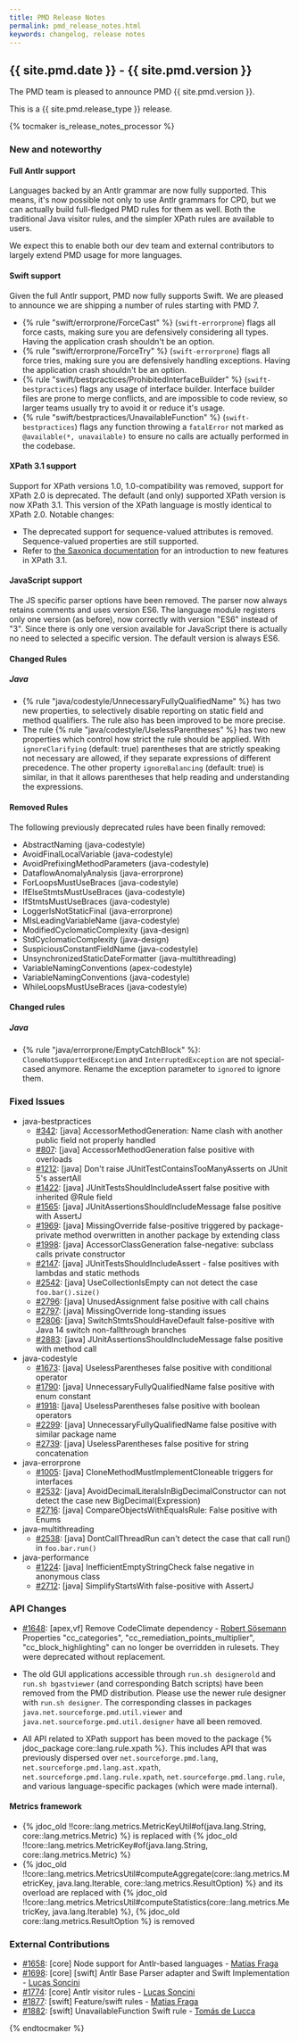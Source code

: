 ```yaml
---
title: PMD Release Notes
permalink: pmd_release_notes.html
keywords: changelog, release notes
---
```


<!-- NOTE: THESE RELEASE NOTES ARE THOSE FOR 7.0.0 -->
<!-- It must be used instead of release_notes.md when adding 7.0.0 changes -->
<!-- to avoid merge conflicts with master -->
<!-- It must replace release_notes.md when releasing 7.0.0 -->

## {{ site.pmd.date }} - {{ site.pmd.version }}

The PMD team is pleased to announce PMD {{ site.pmd.version }}.

This is a {{ site.pmd.release_type }} release.

{% tocmaker is_release_notes_processor %}

### New and noteworthy

#### Full Antlr support

Languages backed by an Antlr grammar are now fully supported. This means, it's now possible not only to use Antlr grammars for CPD,
but we can actually build full-fledged PMD rules for them as well. Both the traditional Java visitor rules, and the simpler
XPath rules are available to users.

We expect this to enable both our dev team and external contributors to largely extend PMD usage for more languages.

#### Swift support

Given the full Antlr support, PMD now fully supports Swift. We are pleased to announce we are shipping a number of rules starting with PMD 7.

* {% rule "swift/errorprone/ForceCast" %} (`swift-errorprone`) flags all force casts, making sure you are defensively considering all types.
  Having the application crash shouldn't be an option.
* {% rule "swift/errorprone/ForceTry" %} (`swift-errorprone`) flags all force tries, making sure you are defensively handling exceptions.
  Having the application crash shouldn't be an option.
* {% rule "swift/bestpractices/ProhibitedInterfaceBuilder" %} (`swift-bestpractices`) flags any usage of interface builder. Interface builder
  files are prone to merge conflicts, and are impossible to code review, so larger teams usually try to avoid it or reduce it's usage.
* {% rule "swift/bestpractices/UnavailableFunction" %} (`swift-bestpractices`) flags any function throwing a `fatalError` not marked as
  `@available(*, unavailable)` to ensure no calls are actually performed in the codebase.

#### XPath 3.1 support

Support for XPath versions 1.0, 1.0-compatibility was removed, support for XPath 2.0 is deprecated. The default (and only) supported XPath version is now XPath 3.1. This version of the XPath language is mostly identical to XPath 2.0. Notable changes:
 * The deprecated support for sequence-valued attributes is removed. Sequence-valued properties are still supported.
 * Refer to [the Saxonica documentation](https://www.saxonica.com/html/documentation/expressions/xpath31new.html) for an introduction to new features in XPath 3.1.

#### JavaScript support

The JS specific parser options have been removed. The parser now always retains comments and uses version ES6.
The language module registers only one version (as before), now correctly with version "ES6" instead of "3".
Since there is only one version available for JavaScript there is actually no need to selected a specific version.
The default version is always ES6.

#### Changed Rules

##### Java

*   {% rule "java/codestyle/UnnecessaryFullyQualifiedName" %} has two new properties, to selectively disable reporting on
    static field and method qualifiers. The rule also has been improved to be more precise.
*   The rule {% rule "java/codestyle/UselessParentheses" %} has two new properties which control how strict
    the rule should be applied. With `ignoreClarifying` (default: true) parentheses that are strictly speaking
    not necessary are allowed, if they separate expressions of different precedence.
    The other property `ignoreBalancing` (default: true) is similar, in that it allows parentheses that help
    reading and understanding the expressions.

#### Removed Rules

The following previously deprecated rules have been finally removed:

*   AbstractNaming (java-codestyle)
*   AvoidFinalLocalVariable (java-codestyle)
*   AvoidPrefixingMethodParameters (java-codestyle)
*   DataflowAnomalyAnalysis (java-errorprone)
*   ForLoopsMustUseBraces (java-codestyle)
*   IfElseStmtsMustUseBraces (java-codestyle)
*   IfStmtsMustUseBraces (java-codestyle)
*   LoggerIsNotStaticFinal (java-errorprone)
*   MIsLeadingVariableName (java-codestyle)
*   ModifiedCyclomaticComplexity (java-design)
*   StdCyclomaticComplexity (java-design)
*   SuspiciousConstantFieldName (java-codestyle)
*   UnsynchronizedStaticDateFormatter (java-multithreading)
*   VariableNamingConventions (apex-codestyle)
*   VariableNamingConventions (java-codestyle)
*   WhileLoopsMustUseBraces (java-codestyle)

#### Changed rules

##### Java

* {% rule "java/errorprone/EmptyCatchBlock" %}: `CloneNotSupportedException` and `InterruptedException` are not special-cased anymore. Rename the exception parameter to `ignored` to ignore them.


### Fixed Issues

* java-bestpractices
    * [#342](https://github.com/pmd/pmd/issues/342): \[java] AccessorMethodGeneration: Name clash with another public field not properly handled
    * [#807](https://github.com/pmd/pmd/issues/807): \[java] AccessorMethodGeneration false positive with overloads
    * [#1212](https://github.com/pmd/pmd/issues/1212): \[java] Don't raise JUnitTestContainsTooManyAsserts on JUnit 5's assertAll
    * [#1422](https://github.com/pmd/pmd/issues/1422): \[java] JUnitTestsShouldIncludeAssert false positive with inherited @Rule field
    * [#1565](https://github.com/pmd/pmd/issues/1565): \[java] JUnitAssertionsShouldIncludeMessage false positive with AssertJ
    * [#1969](https://github.com/pmd/pmd/issues/1969): \[java] MissingOverride false-positive triggered by package-private method overwritten in another package by extending class
    * [#1998](https://github.com/pmd/pmd/issues/1998): \[java] AccessorClassGeneration false-negative: subclass calls private constructor
    * [#2147](https://github.com/pmd/pmd/issues/2147): \[java] JUnitTestsShouldIncludeAssert - false positives with lambdas and static methods
    * [#2542](https://github.com/pmd/pmd/issues/2542): \[java] UseCollectionIsEmpty can not detect the case `foo.bar().size()`
    * [#2796](https://github.com/pmd/pmd/issue/2796): \[java] UnusedAssignment false positive with call chains
    * [#2797](https://github.com/pmd/pmd/issues/2797): \[java] MissingOverride long-standing issues
    * [#2806](https://github.com/pmd/pmd/issues/2806): \[java] SwitchStmtsShouldHaveDefault false-positive with Java 14 switch non-fallthrough branches
    * [#2883](https://github.com/pmd/pmd/issues/2883): \[java] JUnitAssertionsShouldIncludeMessage false positive with method call
* java-codestyle
    * [#1673](https://github.com/pmd/pmd/issues/1673): \[java] UselessParentheses false positive with conditional operator
    * [#1790](https://github.com/pmd/pmd/issues/1790): \[java] UnnecessaryFullyQualifiedName false positive with enum constant
    * [#1918](https://github.com/pmd/pmd/issues/1918): \[java] UselessParentheses false positive with boolean operators
    * [#2299](https://github.com/pmd/pmd/issues/2299): \[java] UnnecessaryFullyQualifiedName false positive with similar package name
    * [#2739](https://github.com/pmd/pmd/issues/2739): \[java] UselessParentheses false positive for string concatenation
* java-errorprone
    * [#1005](https://github.com/pmd/pmd/issues/1005): \[java] CloneMethodMustImplementCloneable triggers for interfaces
    * [#2532](https://github.com/pmd/pmd/issues/2532): \[java] AvoidDecimalLiteralsInBigDecimalConstructor can not detect the case new BigDecimal(Expression)
    * [#2716](https://github.com/pmd/pmd/issues/2716): \[java] CompareObjectsWithEqualsRule: False positive with Enums
* java-multithreading
    * [#2538](https://github.com/pmd/pmd/issues/2538): \[java] DontCallThreadRun can't detect the case that call run() in `foo.bar.run()`
* java-performance
    * [#1224](https://github.com/pmd/pmd/issues/1224): \[java] InefficientEmptyStringCheck false negative in anonymous class
    * [#2712](https://github.com/pmd/pmd/issues/2712): \[java] SimplifyStartsWith false-positive with AssertJ

### API Changes

* [#1648](https://github.com/pmd/pmd/pull/1702): \[apex,vf] Remove CodeClimate dependency - [Robert Sösemann](https://github.com/rsoesemann)
  Properties "cc_categories", "cc_remediation_points_multiplier", "cc_block_highlighting" can no longer be overridden in rulesets.
  They were deprecated without replacement.

* The old GUI applications accessible through `run.sh designerold` and `run.sh bgastviewer` (and corresponding Batch scripts)
  have been removed from the PMD distribution. Please use the newer rule designer with `run.sh designer`.
  The corresponding classes in packages `java.net.sourceforge.pmd.util.viewer` and `java.net.sourceforge.pmd.util.designer` have
  all been removed.

* All API related to XPath support has been moved to the package {% jdoc_package core::lang.rule.xpath %}.
  This includes API that was previously dispersed over `net.sourceforge.pmd.lang`, `net.sourceforge.pmd.lang.ast.xpath`,
  `net.sourceforge.pmd.lang.rule.xpath`, `net.sourceforge.pmd.lang.rule`, and various language-specific packages 
  (which were made internal).

#### Metrics framework

* {% jdoc_old !!core::lang.metrics.MetricKeyUtil#of(java.lang.String, core::lang.metrics.Metric) %} is replaced with {% jdoc_old !!core::lang.metrics.MetricKey#of(java.lang.String, core::lang.metrics.Metric) %}
* {% jdoc_old !!core::lang.metrics.MetricsUtil#computeAggregate(core::lang.metrics.MetricKey, java.lang.Iterable, core::lang.metrics.ResultOption) %} and its overload are replaced with {% jdoc_old !!core::lang.metrics.MetricsUtil#computeStatistics(core::lang.metrics.MetricKey, java.lang.Iterable) %}, {% jdoc_old core::lang.metrics.ResultOption %} is removed

### External Contributions

*   [#1658](https://github.com/pmd/pmd/pull/1658): \[core] Node support for Antlr-based languages - [Matías Fraga](https://github.com/matifraga)
*   [#1698](https://github.com/pmd/pmd/pull/1698): \[core] [swift] Antlr Base Parser adapter and Swift Implementation - [Lucas Soncini](https://github.com/lsoncini)
*   [#1774](https://github.com/pmd/pmd/pull/1774): \[core] Antlr visitor rules - [Lucas Soncini](https://github.com/lsoncini)
*   [#1877](https://github.com/pmd/pmd/pull/1877): \[swift] Feature/swift rules - [Matias Fraga](https://github.com/matifraga)
*   [#1882](https://github.com/pmd/pmd/pull/1882): \[swift] UnavailableFunction Swift rule - [Tomás de Lucca](https://github.com/tomidelucca)

{% endtocmaker %}

